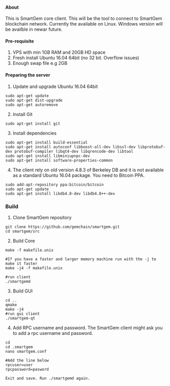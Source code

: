 #### About
This is SmartGem core client. This will be the tool to connect to SmartGem blockchain network. Currently the available on Linux. Windows version will be availble in newar future.

#### Pre-requisite
1. VPS with min 1GB RAM and 20GB HD space
2. Fresh install Ubuntu 16.04 64bit (no 32 bit. Overflow issues)
3. Enough swap file e.g 2GB

#### Preparing the server
1. Update and upgrade Ubuntu 16.04 64bit
```
sudo apt-get update
sudo apt-get dist-upgrade
sudo apt-get autoremove

```
2. Install Git
```
sudo apt-get install git
```
3. Install dependencies
```
sudo apt-get install build-essential
sudo apt-get install autoconf libboost-all-dev libssl-dev libprotobuf-dev protobuf-compiler libqt4-dev libqrencode-dev libtool
sudo apt-get install libminiupnpc-dev
sudo apt-get install software-properties-common
```
4. The client rely on old version 4.8.3 of Berkeley DB and it is not available as a standard Ubuntu 16.04 package. You need  to Bitcoin PPA.
```
sudo add-apt-repository ppa:bitcoin/bitcoin
sudo apt-get update
sudo apt-get install libdb4.8-dev libdb4.8++-dev
```
### Build

1. Clone SmartGem repository
```
git clone https://github.com/gemchain/smartgem.git
cd smartgem/src
```

2. Build Core
```
make -f makefile.unix

#If you have a faster and larger memory machine run with the -j to make it faster
make -j4 -f makefile.unix

#run client
./smartgemd
```

3. Build GUI
```
cd ..
qmake
make -j4
#run gui client
./smartgem-qt
```

4. Add RPC username and password. The SmartGem client might ask you to add a rpc username and password. 
```
cd
cd .smartgem
nano smartgem.conf

#Add the line below
rpcuser=user
rpcpassword=pasword

Exit and save. Run ./smartgemd again.
```

